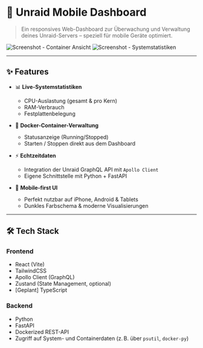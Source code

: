 # 📱 Unraid Mobile Dashboard

> Ein responsives Web-Dashboard zur Überwachung und Verwaltung deines Unraid-Servers – speziell für mobile Geräte optimiert.

![Screenshot - Container Ansicht](./screenshots/containers.jpg)
![Screenshot - Systemstatistiken](./screenshots/system.jpg)

---

## ✨ Features

- 📊 **Live-Systemstatistiken**
  - CPU-Auslastung (gesamt & pro Kern)
  - RAM-Verbrauch
  - Festplattenbelegung

- 🐳 **Docker-Container-Verwaltung**
  - Statusanzeige (Running/Stopped)
  - Starten / Stoppen direkt aus dem Dashboard

- ⚡ **Echtzeitdaten**
  - Integration der Unraid GraphQL API mit `Apollo Client`
  - Eigene Schnittstelle mit Python + FastAPI

- 📱 **Mobile-first UI**
  - Perfekt nutzbar auf iPhone, Android & Tablets
  - Dunkles Farbschema & moderne Visualisierungen

---

## 🛠️ Tech Stack

### Frontend
- React (Vite)
- TailwindCSS
- Apollo Client (GraphQL)
- Zustand (State Management, optional)
- [Geplant] TypeScript

### Backend
- Python
- FastAPI
- Dockerized REST-API
- Zugriff auf System- und Containerdaten (z. B. über `psutil`, `docker-py`)
